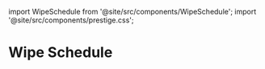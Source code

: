 import WipeSchedule from '@site/src/components/WipeSchedule';
import '@site/src/components/prestige.css';

# Wipe Schedule

<WipeSchedule />
